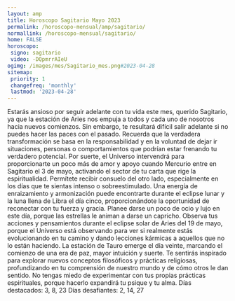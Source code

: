 ```yaml
---
layout: amp
title: Horoscopo Sagitario Mayo 2023 
permalink: /horoscopo-mensual/amp/sagitario/
normallink: /horoscopo-mensual/sagitario/
home: FALSE
horoscopo:
 signo: sagitario
 video: -DQpmrrAIeU
ogimg: /images/mes/Sagitario_mes.png#2023-04-28
sitemap:
 priority: 1
 changefreq: 'monthly'
 lastmod: '2023-04-28'
---
```



Estarás ansioso por seguir adelante con tu vida este mes, querido Sagitario, ya que la estación de Aries nos empuja a todos y cada uno de nosotros hacia nuevos comienzos. Sin embargo, te resultará difícil salir adelante si no puedes hacer las paces con el pasado. Recuerda que la verdadera transformación se basa en la responsabilidad y en la voluntad de dejar ir situaciones, personas o comportamientos que podrían estar frenando tu verdadero potencial.
Por suerte, el Universo intervendrá para proporcionarte un poco más de amor y apoyo cuando Mercurio entre en Sagitario el 3 de mayo, activando el sector de tu carta que rige la espiritualidad. Permítete recibir consuelo del otro lado, especialmente en los días que te sientas intenso o sobreestimulado.
Una energía de enraizamiento y armonización puede encontrarte durante el eclipse lunar y la luna llena de Libra el día cinco, proporcionándote la oportunidad de reconectar con tu fuerza y gracia. Planee darse un poco de ocio y lujo en este día, porque las estrellas le animan a darse un capricho.
Observa tus acciones y pensamientos durante el eclipse solar de Aries del 19 de mayo, porque el Universo está observando para ver si realmente estás evolucionando en tu camino y dando lecciones kármicas a aquellos que no lo están haciendo.
La estación de Tauro emerge el día veinte, marcando el comienzo de una era de paz, mayor intuición y suerte. Te sentirás inspirado para explorar nuevos conceptos filosóficos y prácticas religiosas, profundizando en tu comprensión de nuestro mundo y de cómo otros le dan sentido. No tengas miedo de experimentar con tus propias prácticas espirituales, porque hacerlo expandirá tu psique y tu alma.
Días destacados: 3, 8, 23
Días desafiantes: 2, 14, 27 